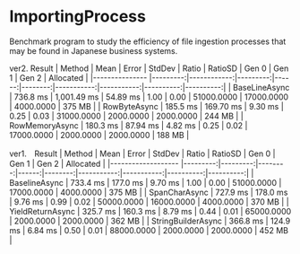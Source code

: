 # ImportingProcess
Benchmark program to study the efficiency of file ingestion processes that may be found in Japanese business systems.

ver2. Result
|         Method |     Mean |       Error |   StdDev | Ratio | RatioSD |      Gen 0 |      Gen 1 |     Gen 2 | Allocated |
|--------------- |---------:|------------:|---------:|------:|--------:|-----------:|-----------:|----------:|----------:|
|  BaseLineAsync | 736.8 ms | 1,001.49 ms | 54.89 ms |  1.00 |    0.00 | 51000.0000 | 17000.0000 | 4000.0000 |    375 MB |
|   RowByteAsync | 185.5 ms |   169.70 ms |  9.30 ms |  0.25 |    0.03 | 31000.0000 |  2000.0000 | 2000.0000 |    244 MB |
| RowMemoryAsync | 180.3 ms |    87.94 ms |  4.82 ms |  0.25 |    0.02 | 17000.0000 |  2000.0000 | 2000.0000 |    188 MB |


ver1.　Result
|             Method |     Mean |    Error |  StdDev | Ratio | RatioSD |      Gen 0 |      Gen 1 |     Gen 2 | Allocated |
|------------------- |---------:|---------:|--------:|------:|--------:|-----------:|-----------:|----------:|----------:|
|      BaselineAsync | 733.4 ms | 177.0 ms | 9.70 ms |  1.00 |    0.00 | 51000.0000 | 17000.0000 | 4000.0000 |    375 MB |
|      SpanCharAsync | 727.9 ms | 178.0 ms | 9.76 ms |  0.99 |    0.02 | 50000.0000 | 16000.0000 | 4000.0000 |    370 MB |
|   YieldReturnAsync | 325.7 ms | 160.3 ms | 8.79 ms |  0.44 |    0.01 | 65000.0000 |  2000.0000 | 2000.0000 |    362 MB |
| StringBuilderAsync | 366.8 ms | 124.9 ms | 6.84 ms |  0.50 |    0.01 | 88000.0000 |  2000.0000 | 2000.0000 |    452 MB |
